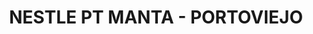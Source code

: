 ---
title: "NESTLE PT MANTA - PORTOVIEJO"
url: /portoviejo/nestle-pt-manta-portoviejo-e30/
shop: mayorista
---